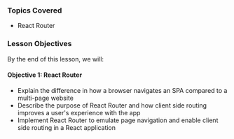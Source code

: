 <!-- h1, h2 already used by CTD Learns -->
### Topics Covered

- React Router

### Lesson Objectives

By the end of this lesson, we will:

#### Objective 1: React Router

- Explain the difference in how a browser navigates an SPA compared to a multi-page website
- Describe the purpose of React Router and how client side routing improves a user's experience with the app
- Implement React Router to emulate page navigation and enable client side routing in a React application
